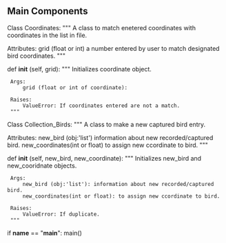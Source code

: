 ## Main Components

Class Coordinates:
 """ A class to match enetered coordinates with coordinates in the list in file. 
 
 Attributes:
    grid (float or int) a number entered by user to match designated bird coordinates.
 """
 
 def __init__ (self, grid): 
     """
     Initializes coordinate object. 
     
     Args:
         grid (float or int of coordinate):
         
     Raises:
         ValueError: If coordinates entered are not a match.
     """
 
Class Collection_Birds:
 """ A class to make a new captured bird entry. 
 
 Attributes:
    new_bird (obj:'list') information about new recorded/captured bird.
    new_coordinates(int or float) to assign new ccordinate to bird. 
 """
 
 def __init__ (self, new_bird, new_coordinate):
     """
     Initializes new_bird and new_cooridnate objects. 
     
     Args:
         new_bird (obj:'list'): information about new recorded/captured bird.
         new_coordinates(int or float): to assign new ccordinate to bird. 
         
     Raises:
         ValueError: If duplicate.
     """

if __name__ == "__main__":
    main()





